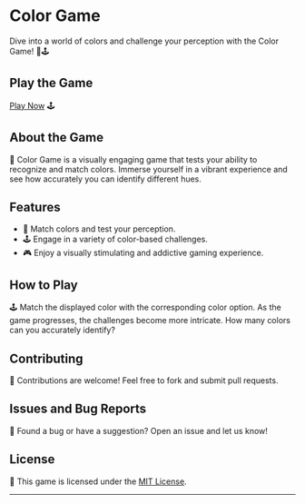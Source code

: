 # Color Game

Dive into a world of colors and challenge your perception with the Color Game! 🌈🕹️

## Play the Game

[Play Now](https://your-username.github.io/color-game/) 🕹️

## About the Game

📜 Color Game is a visually engaging game that tests your ability to recognize and match colors. Immerse yourself in a vibrant experience and see how accurately you can identify different hues.

## Features

- 🌈 Match colors and test your perception.
- 🕹️ Engage in a variety of color-based challenges.
- 🎮 Enjoy a visually stimulating and addictive gaming experience.

## How to Play

🕹️ Match the displayed color with the corresponding color option. As the game progresses, the challenges become more intricate. How many colors can you accurately identify?

## Contributing

🤝 Contributions are welcome! Feel free to fork and submit pull requests.

## Issues and Bug Reports

🐛 Found a bug or have a suggestion? Open an issue and let us know!

## License

📄 This game is licensed under the [MIT License](LICENSE).

---
